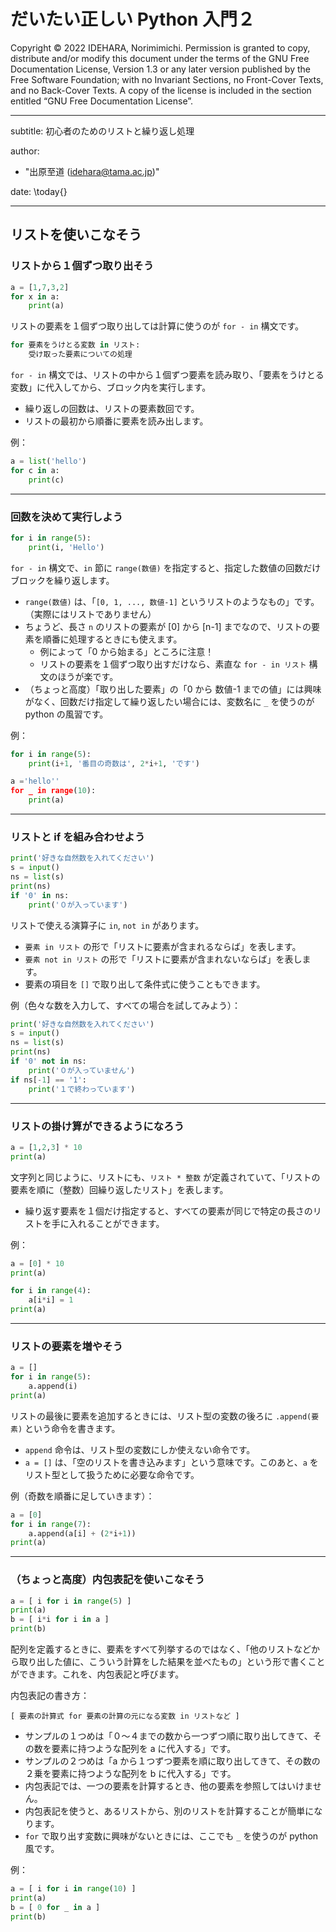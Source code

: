 # だいたい正しい Python 入門２

Copyright © 2022 IDEHARA, Norimimichi. Permission is granted to copy, distribute and/or modify this document under the terms of the GNU Free Documentation License, Version 1.3 or any later version published by the Free Software Foundation; with no Invariant Sections, no Front-Cover Texts, and no Back-Cover Texts. A copy of the license is included in the section entitled “GNU Free Documentation License”.

---
subtitle: 初心者のためのリストと繰り返し処理

author:
- "出原至道 (idehara@tama.ac.jp)"

date: \today{}

---

## リストを使いこなそう

### リストから１個ずつ取り出そう

```Python
a = [1,7,3,2]
for x in a:
    print(a)
```

リストの要素を１個ずつ取り出しては計算に使うのが `for - in` 構文です。

```Python
for 要素をうけとる変数 in リスト:
    受け取った要素についての処理
```

`for - in` 構文では、リストの中から１個ずつ要素を読み取り、「要素をうけとる変数」に代入してから、ブロック内を実行します。

- 繰り返しの回数は、リストの要素数回です。
- リストの最初から順番に要素を読み出します。

例：
```Python
a = list('hello')
for c in a:
    print(c)
```

---

### 回数を決めて実行しよう

```Python
for i in range(5):
    print(i, 'Hello')
```

`for - in` 構文で、`in` 節に `range(数値)` を指定すると、指定した数値の回数だけブロックを繰り返します。

- `range(数値)` は、「`[0, 1, ..., 数値-1]` というリストのようなもの」です。（実際にはリストでありません）
- ちょうど、長さ `n` のリストの要素が [0] から [n-1] までなので、リストの要素を順番に処理するときにも使えます。
    - 例によって「0 から始まる」ところに注意！
    - リストの要素を１個ずつ取り出すだけなら、素直な `for - in リスト` 構文のほうが楽です。
- （ちょっと高度）「取り出した要素」の「0 から 数値-1 までの値」には興味がなく、回数だけ指定して繰り返したい場合には、変数名に `_` を使うのが python の風習です。


例：
```Python
for i in range(5):
    print(i+1, '番目の奇数は', 2*i+1, 'です')
```

```Python
a ='hello''
for _ in range(10):
    print(a)
```

---

### リストと if を組み合わせよう

```Python
print('好きな自然数を入れてください')
s = input()
ns = list(s)
print(ns)
if '0' in ns:
    print('０が入っています')
```

リストで使える演算子に `in`, `not in` があります。

- `要素 in リスト` の形で「リストに要素が含まれるならば」を表します。
- `要素 not in リスト` の形で「リストに要素が含まれないならば」を表します。
- 要素の項目を `[]` で取り出して条件式に使うこともできます。

例（色々な数を入力して、すべての場合を試してみよう）：
```Python
print('好きな自然数を入れてください')
s = input()
ns = list(s)
print(ns)
if '0' not in ns:
    print('０が入っていません')
if ns[-1] == '1':
    print('１で終わっています')
```

---

### リストの掛け算ができるようになろう

```Python
a = [1,2,3] * 10
print(a)
```

文字列と同じように、リストにも、`リスト * 整数` が定義されていて、「リストの要素を順に（整数）回繰り返したリスト」を表します。

- 繰り返す要素を１個だけ指定すると、すべての要素が同じで特定の長さのリストを手に入れることができます。

例：
```Python
a = [0] * 10
print(a)

for i in range(4):
    a[i*i] = 1
print(a)
```

---

### リストの要素を増やそう

```Python
a = []
for i in range(5):
    a.append(i)
print(a)
```

リストの最後に要素を追加するときには、リスト型の変数の後ろに `.append(要素)` という命令を書きます。

- `append` 命令は、リスト型の変数にしか使えない命令です。
- `a = []` は、「空のリストを書き込みます」という意味です。このあと、`a` をリスト型として扱うために必要な命令です。

例（奇数を順番に足していきます）：
```Python
a = [0]
for i in range(7):
    a.append(a[i] + (2*i+1))
print(a)
```

---

### （ちょっと高度）内包表記を使いこなそう

```Python
a = [ i for i in range(5) ]
print(a)
b = [ i*i for i in a ]
print(b)
```

配列を定義するときに、要素をすべて列挙するのではなく、「他のリストなどから取り出した値に、こういう計算をした結果を並べたもの」という形で書くことができます。これを、内包表記と呼びます。

内包表記の書き方：
```
[ 要素の計算式 for 要素の計算の元になる変数 in リストなど ]
```

- サンプルの１つめは「０〜４までの数から一つずつ順に取り出してきて、その数を要素に持つような配列を a に代入する」です。
- サンプルの２つめは「a から１つずつ要素を順に取り出してきて、その数の２乗を要素に持つような配列を b に代入する」です。
- 内包表記では、一つの要素を計算するとき、他の要素を参照してはいけません。
- 内包表記を使うと、あるリストから、別のリストを計算することが簡単になります。
- `for` で取り出す変数に興味がないときには、ここでも `_` を使うのが python 風です。

例：
```Python
a = [ i for i in range(10) ]
print(a)
b = [ 0 for _ in a ]
print(b)
```

